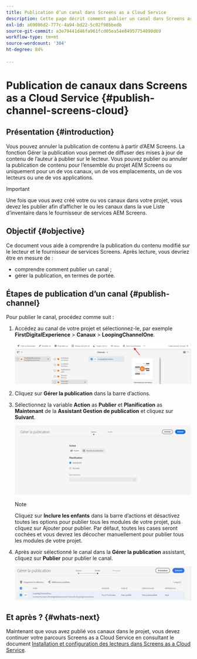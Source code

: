 ```yaml
---
title: Publication d’un canal dans Screens as a Cloud Service
description: Cette page décrit comment publier un canal dans Screens as a Cloud Service.
exl-id: a69086d2-777c-4a94-bd22-5c02f98bbedb
source-git-commit: a3e79441d46fa961fcd05ea54e84957754890d69
workflow-type: tm+mt
source-wordcount: '304'
ht-degree: 84%

---
```


# Publication de canaux dans Screens as a Cloud Service {#publish-channel-screens-cloud}

## Présentation {#introduction}

Vous pouvez annuler la publication de contenu à partir d’AEM Screens. La fonction Gérer la publication vous permet de diffuser des mises à jour de contenu de l’auteur à publier sur le lecteur. Vous pouvez publier ou annuler la publication de contenu pour l’ensemble du projet AEM Screens ou uniquement pour un de vos canaux, un de vos emplacements, un de vos lecteurs ou une de vos applications.

>[!IMPORTANT]
>Une fois que vous avez créé votre ou vos canaux dans votre projet, vous devez les publier afin d’afficher le ou les canaux dans la vue Liste d’inventaire dans le fournisseur de services AEM Screens.

## Objectif {#objective}

Ce document vous aide à comprendre la publication du contenu modifié sur le lecteur et le fournisseur de services Screens. Après lecture, vous devriez être en mesure de :

* comprendre comment publier un canal ;
* gérer la publication, en termes de portée.

## Étapes de publication d’un canal {#publish-channel}

Pour publier le canal, procédez comme suit :

1. Accédez au canal de votre projet et sélectionnez-le, par exemple **FirstDigitalExperience** > **Canaux** > **LoopingChannelOne**.

   ![Sélectionner un canal](/help/screens-cloud/assets/create-content/managepub-1.png)

1. Cliquez sur **Gérer la publication** dans la barre d’actions.

1. Sélectionnez la variable **Action** as **Publier** et **Planification** as **Maintenant** de la **Assistant Gestion de publication** et cliquez sur **Suivant**.

   ![Sélection de l’action de publication](/help/screens-cloud/assets/create-content/managepub-2.png)

   >[!NOTE]
   >Cliquez sur **Inclure les enfants** dans la barre d’actions et désactivez toutes les options pour publier tous les modules de votre projet, puis cliquez sur Ajouter pour publier. Par défaut, toutes les cases seront cochées et vous devrez les décocher manuellement pour publier tous les modules de votre projet.

1. Après avoir sélectionné le canal dans la **Gérer la publication** assistant, cliquez sur **Publier** pour publier le canal.

   ![Publication du canal](/help/screens-cloud/assets/create-content/managepub-3.png)


## Et après ? {#whats-next}

Maintenant que vous avez publié vos canaux dans le projet, vous devez continuer votre parcours Screens as a Cloud Service en consultant le document [Installation et configuration des lecteurs dans Screens as a Cloud Service](/help/screens-cloud/managing-players-registration/installing-screens-cloud-player.md).
